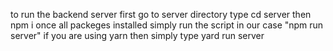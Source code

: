to run the backend server first go to server directory
type cd server 
then npm i 
once all packeges installed
simply run the script in our case "npm run server" if you are using yarn then simply type yard run server 